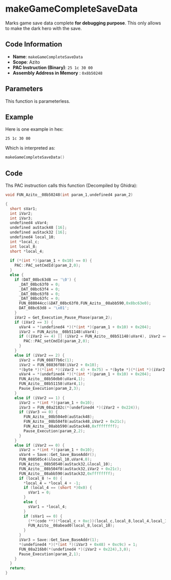 # makeGameCompleteSaveData

Marks game save data complete **for debugging purpose**. This only allows to make the dark hero with the save.

## Code Information

- **Name**: `makeGameCompleteSaveData`
- **Scope**: Azito
- **PAC Instruction (Binary)**: `25 1c 30 00`
- **Assembly Address in Memory** : `0x8b50248`

## Parameters

This function is parameterless.


## Example

Here is one example in hex:

```25 1c 30 00```

Which is interpreted as:

```c
makeGameCompleteSaveData()
```

## Code

Ths PAC instruction calls this function (Decompiled by Ghidra):

```c
void FUN_Azito__08b50248(int param_1,undefined4 param_2)

{
  short sVar1;
  int iVar2;
  int iVar3;
  undefined4 uVar4;
  undefined auStack48 [16];
  undefined auStack32 [16];
  undefined4 local_10;
  int *local_c;
  int local_8;
  short *local_4;
  
  if (*(int *)(param_1 + 0x10) == 0) {
    PAC::PAC_setCmdId(param_2,0);
  }
  else {
    if (DAT_08bc63d8 == '\0') {
      _DAT_08bc63f0 = 0;
      _DAT_08bc63f4 = 0;
      _DAT_08bc63f8 = 0;
      _DAT_08bc63fc = 0;
      FUN_088044cc(&DAT_08bc63f0,FUN_Azito__08abb590,0x8bc63e0);
      DAT_08bc63d8 = '\x01';
    }
    iVar2 = Get_Execution_Pause_Phase(param_2);
    if (iVar2 == 3) {
      uVar4 = *(undefined4 *)(*(int *)(param_1 + 0x10) + 0x204);
      iVar2 = FUN_Azito__08b51148(uVar4);
      if ((iVar2 == 4) || (iVar2 = FUN_Azito__08b51148(uVar4), iVar2 == 2)) {
        PAC::PAC_setCmdId(param_2,0);
      }
    }
    else if (iVar2 == 2) {
      iVar2 = FUN_08877b6c(1);
      iVar2 = FUN_08836f88(iVar2 + 0x10);
      *(byte *)(*(int *)(iVar2 + 4) + 0x75) = *(byte *)(*(int *)(iVar2 + 4) + 0x75) | 0x40;
      uVar4 = *(undefined4 *)(*(int *)(param_1 + 0x10) + 0x204);
      FUN_Azito__08b50db0(uVar4,1);
      FUN_Azito__08b51158(uVar4,1);
      Pause_Execution(param_2,3);
    }
    else if (iVar2 == 1) {
      iVar2 = *(int *)(param_1 + 0x10);
      iVar3 = FUN_08a2182c(*(undefined4 *)(iVar2 + 0x224));
      if (iVar3 == 0) {
        FUN_Azito__08b504e0(auStack48);
        FUN_Azito__08b504f8(auStack48,iVar2 + 0x21c);
        FUN_Azito__08abb590(auStack48,0xffffffff);
        Pause_Execution(param_2,2);
      }
    }
    else if (iVar2 == 0) {
      iVar2 = *(int *)(param_1 + 0x10);
      uVar4 = Save::Get_Save_BaseAddr();
      FUN_088505c4(&local_10,uVar4,0);
      FUN_Azito__08b50540(auStack32,&local_10);
      FUN_Azito__08b504f8(auStack32,iVar2 + 0x21c);
      FUN_Azito__08abb590(auStack32,0xffffffff);
      if (local_8 != 0) {
        *local_4 = *local_4 + -1;
        if (local_4 == (short *)0x0) {
          sVar1 = 0;
        }
        else {
          sVar1 = *local_4;
        }
        if (sVar1 == 0) {
          (**(code **)(*local_c + 0xc))(local_c,local_8,local_4,local_10);
          FUN_Azito__08abead0(local_8,local_10);
        }
      }
      iVar3 = Save::Get_Save_BaseAddr(1);
      *(undefined4 *)(*(int *)(iVar3 + 0x48) + 0xc9c) = 1;
      FUN_08a216b0(*(undefined4 *)(iVar2 + 0x224),3,0);
      Pause_Execution(param_2,1);
    }
  }
  return;
}
```

